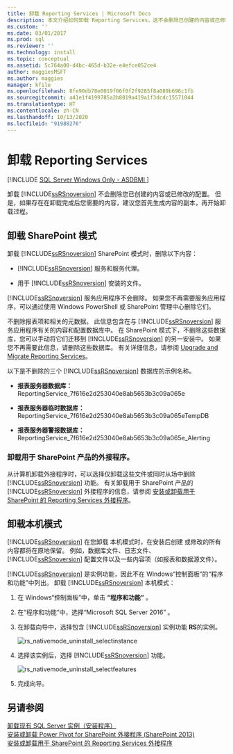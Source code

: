 ```yaml
---
title: 卸载 Reporting Services | Microsoft Docs
description: 本文介绍如何卸载 Reporting Services，这不会删除已创建的内容或已修改的配置。
ms.custom: ''
ms.date: 03/01/2017
ms.prod: sql
ms.reviewer: ''
ms.technology: install
ms.topic: conceptual
ms.assetid: 5c764a00-d4bc-465d-b32e-e4efce052ce4
author: maggiesMSFT
ms.author: maggies
manager: kfile
ms.openlocfilehash: 8fe90db78e0019f06f0f2f9285f8a089b696c1fb
ms.sourcegitcommit: a41e1f4199785a2b8019a419a1f3dcdc15571044
ms.translationtype: HT
ms.contentlocale: zh-CN
ms.lasthandoff: 10/13/2020
ms.locfileid: "91988276"
---
```

# <a name="uninstall-reporting-services"></a>卸载 Reporting Services
[!INCLUDE [SQL Server Windows Only - ASDBMI ](../../includes/applies-to-version/sql-windows-only-asdbmi.md)]

  卸载 [!INCLUDE[ssRSnoversion](../../includes/ssrsnoversion-md.md)] 不会删除您已创建的内容或已修改的配置。 但是，如果存在在卸载完成后您需要的内容，建议您首先生成内容的副本，再开始卸载过程。  
  
## <a name="uninstall-sharepoint-mode"></a>卸载 SharePoint 模式  
 卸载 [!INCLUDE[ssRSnoversion](../../includes/ssrsnoversion-md.md)] SharePoint 模式时，删除以下内容：  
  
-   [!INCLUDE[ssRSnoversion](../../includes/ssrsnoversion-md.md)] 服务和服务代理。  
  
-   用于 [!INCLUDE[ssRSnoversion](../../includes/ssrsnoversion-md.md)] 安装的文件。  
  
 [!INCLUDE[ssRSnoversion](../../includes/ssrsnoversion-md.md)] 服务应用程序不会删除。 如果您不再需要服务应用程序，可以通过使用 Windows PowerShell 或 SharePoint 管理中心删除它们。  
  
 不删除报表项和相关的元数据。 此信息包含在与 [!INCLUDE[ssRSnoversion](../../includes/ssrsnoversion-md.md)] 服务应用程序有关的内容和配置数据库中。 在 SharePoint 模式下，不删除这些数据库，您可以手动将它们迁移到 [!INCLUDE[ssRSnoversion](../../includes/ssrsnoversion-md.md)] 的另一安装中。 如果您不再需要此信息，请删除这些数据库。 有关详细信息，请参阅 [Upgrade and Migrate Reporting Services](../../reporting-services/install-windows/upgrade-and-migrate-reporting-services.md)。  
  
 以下是不删除的三个 [!INCLUDE[ssRSnoversion](../../includes/ssrsnoversion-md.md)] 数据库的示例名称。  
  
-   **报表服务器数据库：** ReportingService_7f616e2d253040e8ab5653b3c09a065e  
  
-   **报表服务器临时数据库：** ReportingService_7f616e2d253040e8ab5653b3c09a065eTempDB  
  
-   **报表服务器警报数据库：** ReportingService_7f616e2d253040e8ab5653b3c09a065e_Alerting  
  
### <a name="uninstall-the-add-in-for-sharepoint-products"></a>卸载用于 SharePoint 产品的外接程序。  
 从计算机卸载外接程序时，可以选择仅卸载这些文件或同时从场中删除 [!INCLUDE[ssRSnoversion](../../includes/ssrsnoversion-md.md)] 功能。 有关卸载用于 SharePoint 产品的 [!INCLUDE[ssRSnoversion](../../includes/ssrsnoversion-md.md)] 外接程序的信息，请参阅 [安装或卸载用于 SharePoint 的 Reporting Services 外接程序](../../reporting-services/install-windows/install-or-uninstall-the-reporting-services-add-in-for-sharepoint.md)。  
  
## <a name="uninstall-native-mode"></a>卸载本机模式  
 [!INCLUDE[ssRSnoversion](../../includes/ssrsnoversion-md.md)] 在您卸载  本机模式时，在安装后创建  或修改的所有内容都将在原地保留。 例如，数据库文件、日志文件、 [!INCLUDE[ssRSnoversion](../../includes/ssrsnoversion-md.md)] 配置文件以及一些内容项（如报表和数据源文件）。  
  
 [!INCLUDE[ssRSnoversion](../../includes/ssrsnoversion-md.md)] 是实例功能，因此不在 Windows“控制面板”的“程序和功能”中列出。 卸载 [!INCLUDE[ssRSnoversion](../../includes/ssrsnoversion-md.md)] 本机模式：  
  
1.  在 Windows“控制面板”中，单击 **“程序和功能”** 。  
  
2.  在“程序和功能”中，选择“Microsoft SQL Server 2016” 。  
  
3.  在卸载向导中，选择包含 [!INCLUDE[ssRSnoversion](../../includes/ssrsnoversion-md.md)] 实例功能 **RS**的实例。  
  
     ![rs_nativemode_uninstall_selectinstance](../../sql-server/install/media/rs-nativemode-uninstall-selectinstance.gif "rs_nativemode_uninstall_selectinstance")  
  
4.  选择该实例后，选择 [!INCLUDE[ssRSnoversion](../../includes/ssrsnoversion-md.md)] 功能。  
  
     ![rs_nativemode_uninstall_selectfeatures](../../sql-server/install/media/rs-nativemode-uninstall-selectfeatures.gif "rs_nativemode_uninstall_selectfeatures")  
  
5.  完成向导。  
  
## <a name="see-also"></a>另请参阅  
 [卸载现有 SQL Server 实例（安装程序）](../../sql-server/install/uninstall-an-existing-instance-of-sql-server-setup.md)   
 [安装或卸载 Power Pivot for SharePoint 外接程序 (SharePoint 2013)](/analysis-services/instances/install-windows/install-or-uninstall-the-power-pivot-for-sharepoint-add-in-sharepoint-2013)   
 [安装或卸载用于 SharePoint 的 Reporting Services 外接程序](../../reporting-services/install-windows/install-or-uninstall-the-reporting-services-add-in-for-sharepoint.md)  
  
